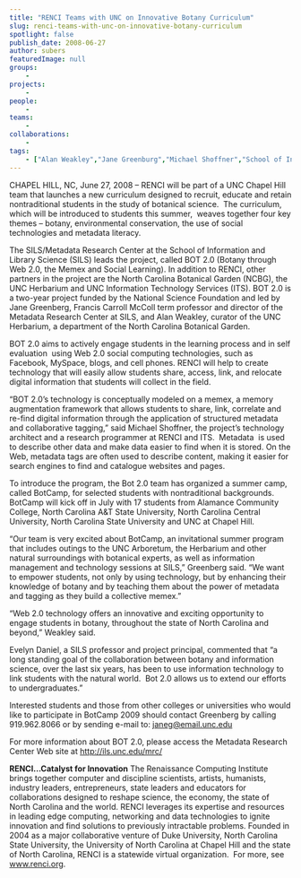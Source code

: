 ```yaml
---
title: "RENCI Teams with UNC on Innovative Botany Curriculum"
slug: renci-teams-with-unc-on-innovative-botany-curriculum
spotlight: false
publish_date: 2008-06-27
author: subers
featuredImage: null
groups:
    - 
projects:
    - 
people:
    - 
teams: 
    - 
collaborations:
    - 
tags:
    - ["Alan Weakley","Jane Greenburg","Michael Shoffner","School of Information and Library Sciences (SILS)"]
---
```

CHAPEL HILL, NC, June 27, 2008 – RENCI will be part of a UNC Chapel Hill team that launches a new curriculum designed to recruit, educate and retain nontraditional students in the study of botanical science.  The curriculum, which will be introduced to students this summer,  weaves together four key themes – botany, environmental conservation, the use of social technologies and metadata literacy.<!--more-->

The SILS/Metadata Research Center at the School of Information and Library Science (SILS) leads the project, called BOT 2.0 (Botany through Web 2.0, the Memex and Social Learning). In addition to RENCI, other partners in the project are the North Carolina Botanical Garden (NCBG), the UNC Herbarium and UNC Information Technology Services (ITS). BOT 2.0 is a two-year project funded by the National Science Foundation and led by Jane Greenberg, Francis Carroll McColl term professor and director of the Metadata Research Center at SILS, and Alan Weakley, curator of the UNC Herbarium, a department of the North Carolina Botanical Garden.

BOT 2.0 aims to actively engage students in the learning process and in self evaluation  using Web 2.0 social computing technologies, such as Facebook, MySpace, blogs, and cell phones. RENCI will help to create technology that will easily allow students share, access, link, and relocate digital information that students will collect in the field.

“BOT 2.0’s technology is conceptually modeled on a memex, a memory augmentation framework that allows students to share, link, correlate and re-find digital information through the application of structured metadata and collaborative tagging,” said Michael Shoffner, the project’s technology architect and a research programmer at RENCI and ITS.  Metadata  is used to describe other data and make data easier to find when it is stored. On the Web, metadata tags are often used to describe content, making it easier for search engines to find and catalogue websites and pages.

To introduce the program, the Bot 2.0 team has organized a summer camp, called BotCamp, for selected students with nontraditional backgrounds. BotCamp will kick off in July with 17 students from Alamance Community College, North Carolina A&amp;T State University, North Carolina Central University, North Carolina State University and UNC at Chapel Hill.

“Our team is very excited about BotCamp, an invitational summer program that includes outings to the UNC Arboretum, the Herbarium and other natural surroundings with botanical experts, as well as information management and technology sessions at SILS,” Greenberg said. “We want to empower students, not only by using technology, but by enhancing their knowledge of botany and by teaching them about the power of metadata and tagging as they build a collective memex.”

“Web 2.0 technology offers an innovative and exciting opportunity to engage students in botany, throughout the state of North Carolina and beyond,” Weakley said.

Evelyn Daniel, a SILS professor and project principal, commented that “a long standing goal of the collaboration between botany and information science, over the last six years, has been to use information technology to link students with the natural world.  Bot 2.0 allows us to extend our efforts to undergraduates.”

Interested students and those from other colleges or universities who would like to participate in BotCamp 2009 should contact Greenberg by calling 919.962.8066 or by sending e-mail to: <a href="mailto:janeg@email.unc.edu">janeg@email.unc.edu</a>

For more information  about BOT 2.0, please access the Metadata Research Center Web site at <a href="http://ils.unc.edu/mrc/" target="_blank">http://ils.unc.edu/mrc/</a>

<strong>RENCI…Catalyst for  Innovation</strong>
The Renaissance Computing Institute brings together computer and discipline scientists, artists, humanists, industry leaders, entrepreneurs, state leaders and educators for collaborations designed to reshape science, the economy, the state of North Carolina and the world. RENCI leverages its expertise and resources in leading edge computing, networking and data technologies to ignite innovation and find solutions to previously intractable problems. Founded in 2004 as a major collaborative venture of Duke University, North Carolina State University, the University of North Carolina at Chapel Hill and the state of North Carolina, RENCI is a statewide virtual organization.  For more, see <a href="http://www.renci.org/">www.renci.org</a>.
